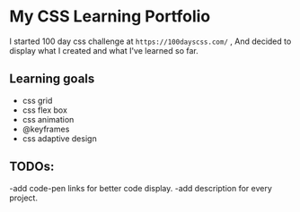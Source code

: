 # My CSS Learning Portfolio

I started 100 day css challenge at `https://100dayscss.com/` , And decided to display what I created and what I've learned so far. 

## Learning goals

- css grid
- css flex box
- css animation
- @keyframes
- css adaptive design


## TODOs:

-add code-pen links for better code display.
-add description for every project.

